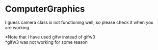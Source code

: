 # ComputerGraphics

I guess camera class is not functioning well, so please check it when you are working

*Note that I have used glfw instead of glfw3   
*glfw3 was not working for some reason
